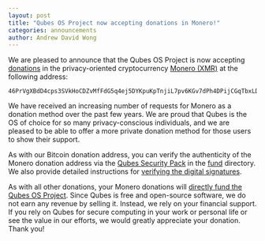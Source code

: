 ```yaml
---
layout: post
title: "Qubes OS Project now accepting donations in Monero!"
categories: announcements
author: Andrew David Wong
---
```


We are pleased to announce that the Qubes OS Project is now accepting [donations](/donate/) in the privacy-oriented cryptocurrency [Monero (XMR)](https://www.getmonero.org/) at the following address:

```
46PrVgXBdD4cps3SVkHoCDZvMfFdG5q4ej5DYKpuKpTnjiL7pv6KGv7dPh4DPijCGqTbxLDPqZJkobd9SttMiauoP1CQU4y
```

We have received an increasing number of requests for Monero as a donation method over the past few years. We are proud that Qubes is the OS of choice for so many privacy-conscious individuals, and we are pleased to be able to offer a more private donation method for those users to show their support.

As with our Bitcoin donation address, you can verify the authenticity of the Monero donation address via the [Qubes Security Pack](https://qubes-doc-rst.readthedocs.io/en/latest/project-security/security-pack.html) in the [fund](https://github.com/QubesOS/qubes-secpack/tree/master/fund) directory. We also provide detailed instructions for [verifying the digital signatures](https://qubes-doc-rst.readthedocs.io/en/latest/project-security/security-pack.html#how-to-obtain-and-authenticate).

As with all other donations, your Monero donations will [directly fund the Qubes OS Project](/donate/#how-is-my-donation-used). Since Qubes is free and open-source software, we do not earn any revenue by selling it. Instead, we rely on your financial support. If you rely on Qubes for secure computing in your work or personal life or see the value in our efforts, we would greatly appreciate your donation. Thank you!
